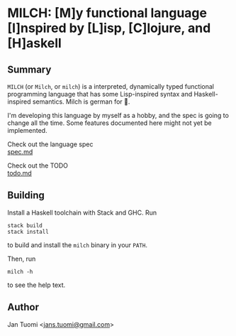 # MILCH: [M]y functional language [I]nspired by [L]isp, [C]lojure, and [H]askell

## Summary

`MILCH` (or `Milch`, or `milch`) is a interpreted, dynamically typed functional programming language that has some Lisp-inspired syntax and Haskell-inspired semantics. Milch is german for 🥛.

I'm developing this language by myself as a hobby, and the spec is going to change all the time. Some features documented here might not yet be implemented.

Check out the language spec  
[spec.md](spec.md)

Check out the TODO  
[todo.md](todo.md)

## Building

Install a Haskell toolchain with Stack and GHC. Run

    stack build
    stack install

to build and install the `milch` binary in your `PATH`.

Then, run

    milch -h

to see the help text.

## Author

Jan Tuomi <<jans.tuomi@gmail.com>>
